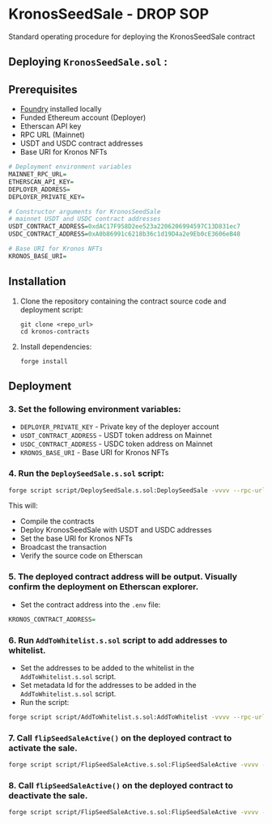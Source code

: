 # KronosSeedSale - DROP SOP

Standard operating procedure for deploying the KronosSeedSale contract

## Deploying `KronosSeedSale.sol` :

## Prerequisites

- [Foundry](https://book.getfoundry.sh/getting-started/installation.html) installed locally
- Funded Ethereum account (Deployer)
- Etherscan API key
- RPC URL (Mainnet)
- USDT and USDC contract addresses
- Base URI for Kronos NFTs

```r
# Deployment environment variables
MAINNET_RPC_URL=
ETHERSCAN_API_KEY=
DEPLOYER_ADDRESS=
DEPLOYER_PRIVATE_KEY=

# Constructor arguments for KronosSeedSale
# mainnet USDT and USDC contract addresses
USDT_CONTRACT_ADDRESS=0xdAC17F958D2ee523a2206206994597C13D831ec7
USDC_CONTRACT_ADDRESS=0xA0b86991c6218b36c1d19D4a2e9Eb0cE3606eB48

# Base URI for Kronos NFTs
KRONOS_BASE_URI=
```

## Installation

1. Clone the repository containing the contract source code and deployment script:

   ```
   git clone <repo_url>
   cd kronos-contracts
   ```

2. Install dependencies:

   ```
   forge install
   ```

## Deployment

### 3. Set the following environment variables:

- `DEPLOYER_PRIVATE_KEY` - Private key of the deployer account
- `USDT_CONTRACT_ADDRESS` - USDT token address on Mainnet
- `USDC_CONTRACT_ADDRESS` - USDC token address on Mainnet
- `KRONOS_BASE_URI` - Base URI for Kronos NFTs

### 4. Run the `DeploySeedSale.s.sol` script:

```bash
forge script script/DeploySeedSale.s.sol:DeploySeedSale -vvvv --rpc-url mainnet --broadcast --verify
```

This will:

- Compile the contracts
- Deploy KronosSeedSale with USDT and USDC addresses
- Set the base URI for Kronos NFTs
- Broadcast the transaction
- Verify the source code on Etherscan

### 5. The deployed contract address will be output. Visually confirm the deployment on Etherscan explorer.

- Set the contract address into the `.env` file:

```r
KRONOS_CONTRACT_ADDRESS=
```

### 6. Run `AddToWhitelist.s.sol` script to add addresses to whitelist.

- Set the addresses to be added to the whitelist in the `AddToWhitelist.s.sol` script.
- Set metadata Id for the addresses to be added in the `AddToWhitelist.s.sol` script.
- Run the script:

```bash
forge script script/AddToWhitelist.s.sol:AddToWhitelist -vvvv --rpc-url mainnet --broadcast
```

### 7. Call `flipSeedSaleActive()` on the deployed contract to activate the sale.

```bash
forge script script/FlipSeedSaleActive.s.sol:FlipSeedSaleActive -vvvv --rpc-url mainnet --broadcast
```

### 8. Call `flipSeedSaleActive()` on the deployed contract to deactivate the sale.

```bash
forge script script/FlipSeedSaleActive.s.sol:FlipSeedSaleActive -vvvv --rpc-url mainnet --broadcast
```
